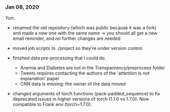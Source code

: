 ### Jan 08, 2020
Yun:
- renamed the old repository (which was public because it was a fork) and made a new one with the same name -> you should all get a new email reminder, and no further changes are needed
- moved job scripts to ./project so they're under version control
- finished data pre-processing that I could do.
    * Anemia and Diabetes are not in the Transpanrency/preprocess folder
    * Tweets requires contacting the authors of the 'attention is not explanation' paper
    * CNN data is missing: the owner of the data moved
    
- changed arguments of torch functions (pack-padded_sequence) to fix deprecated issues in higher versions of torch (1.1.0 vs 1.7.0). Now compatible to Frank env (torch=1.7.0).
